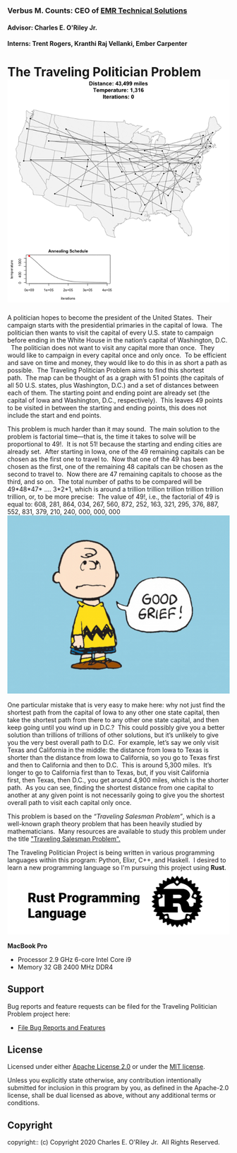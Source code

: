 ### Verbus M. Counts: CEO of [EMR Technical Solutions](https://emrts.us/)
#### Advisor: Charles E. O'Riley Jr.
#### Interns: Trent Rogers, Kranthi Raj Vellanki, Ember Carpenter

# The Traveling Politician Problem   ![SCREENSHOT](./image/traveling_politician.gif)
A politician hopes to become the president of the United States.&nbsp;&nbsp;Their campaign starts with the presidential primaries in the capital of Iowa.&nbsp;&nbsp;The politician then wants to visit the capital of every U.S. state to campaign before ending in the White House in the nation’s capital of Washington, D.C. &nbsp;&nbsp;The politician does not want to visit any capital more than once.&nbsp;&nbsp;They would like to campaign in every capital once and only once.&nbsp;&nbsp;To be efficient and save on time and money,&nbsp;they would like to do this in as short a path as possible.&nbsp;&nbsp;The Traveling Politician Problem aims to find this shortest path.&nbsp;&nbsp;The map can be thought of as a graph with 51 points (the capitals of all 50 U.S. states,&nbsp;plus Washington,&nbsp;D.C.) and a set of distances between each of them.&nbsp;The starting point and ending point are already set&nbsp;(the capital of Iowa and Washington, D.C., respectively).&nbsp;&nbsp;This leaves 49 points to be visited in between the starting and ending points,&nbsp;this does not include the start and end points.

This problem is much harder than it may sound.&nbsp;&nbsp;The main solution to the problem is factorial time—that is,&nbsp;the time it takes to solve will be proportional to 49!.&nbsp;&nbsp;It is not 51! because the starting and ending cities are already set.&nbsp;&nbsp;After starting in Iowa,&nbsp;one of the 49 remaining capitals can be chosen as the first one to travel to.&nbsp;&nbsp;Now that one of the 49 has been chosen as the first,&nbsp;one of the remaining 48 capitals can be chosen as the second to travel to.&nbsp;&nbsp;Now there are 47 remaining capitals to choose as the third,&nbsp;and so on.&nbsp;&nbsp;The total number of paths to be compared will be 
49\*48\*47\* .... 3\*2\*1,&nbsp;which is around a trillion trillion trillion trillion trillion trillion,&nbsp;or,&nbsp;to be more precise:&nbsp;&nbsp;The value of 49!,&nbsp;i.e.,&nbsp;the factorial of 49 is equal to:&nbsp;608, 281, 864, 034, 267, 560, 872, 252, 163, 321, 295, 376, 887, 552, 831, 379, 210, 240, 000, 000, 000
![SCREENSHOT](./image/Charlie-Brown-Good-Grief.jpg)

One particular mistake that is very easy to make here:&nbsp;why not just find the shortest path from the capital of Iowa to any other one state capital,&nbsp;then take the shortest path from there to any other one state capital,&nbsp;and then keep going until you wind up in D.C.?&nbsp;&nbsp;This could possibly give you a better solution than trillions of trillions of other solutions,&nbsp;but it’s unlikely to give you the very best overall path to D.C.&nbsp;&nbsp;For example,&nbsp;let’s say we only visit Texas and California in the middle:&nbsp;the distance from Iowa to Texas is shorter than the distance from Iowa to California,&nbsp;so you go to Texas first and then to California and then to D.C.&nbsp;&nbsp;This is around 5,300 miles.&nbsp;&nbsp;It’s longer to go to California first than to Texas,&nbsp;but,&nbsp;if you visit California first,&nbsp;then Texas,&nbsp;then D.C.,&nbsp;you get around 4,900 miles,&nbsp;which is the shorter path.&nbsp;&nbsp;As you can see,&nbsp;finding the shortest distance from one capital to another at any given point is not necessarily going to give you the shortest overall path to visit each capital only once. 

This problem is based on the *“Traveling Salesman Problem”*,&nbsp;which is a well-known graph theory problem that has been heavily studied by mathematicians.&nbsp;&nbsp;Many resources are available to study this problem under the title ["Traveling Salesman Problem".](https://en.wikipedia.org/wiki/Travelling_salesman_problem)

The Traveling Politician Project is being written in various programming languages within this program:&nbsp;Python,&nbsp;Elixr,&nbsp;C++,&nbsp;and Haskell.&nbsp;&nbsp;I desired to learn a new programming language so I'm pursuing this project using **Rust**. ![SCREENSHOT](./image/rust.png)

**MacBook Pro**
<ul>
<li>Processor 2.9 GHz 6-core Intel Core i9</li>
<li>Memory 32 GB 2400 MHz DDR4</li>
</ul>


## Support

Bug reports and feature requests can be filed for the Traveling Politician Problem project here:

- [File Bug Reports and Features](https://github.com/nagashi/The-Traveling-Politician-Problem/issues)

## License

Licensed under either [Apache License 2.0](https://www.apache.org/licenses/LICENSE-2.0) or under the [MIT license](https://mit-license.org).

Unless you explicitly state otherwise,&nbsp;any contribution intentionally submitted for inclusion in this program by you,&nbsp;as defined in the Apache-2.0 license,&nbsp;shall be dual licensed as above,&nbsp;without any additional terms or conditions.

## Copyright

copyright:: (c) Copyright 2020 Charles E. O'Riley Jr.&nbsp;&nbsp;All Rights Reserved.